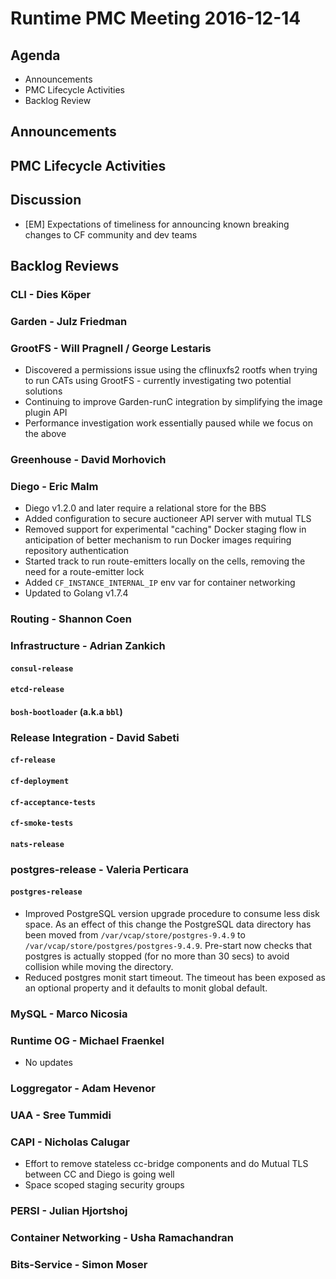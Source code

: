 # Runtime PMC Meeting 2016-12-14

## Agenda

* Announcements
* PMC Lifecycle Activities
* Backlog Review

## Announcements


## PMC Lifecycle Activities


## Discussion

- [EM] Expectations of timeliness for announcing known breaking changes to CF community and dev teams


## Backlog Reviews

### CLI - Dies Köper

### Garden - Julz Friedman

### GrootFS - Will Pragnell / George Lestaris

- Discovered a permissions issue using the cflinuxfs2 rootfs when trying to run CATs using GrootFS - currently investigating two potential solutions
- Continuing to improve Garden-runC integration by simplifying the image plugin API
- Performance investigation work essentially paused while we focus on the above

### Greenhouse - David Morhovich

### Diego - Eric Malm

- Diego v1.2.0 and later require a relational store for the BBS
- Added configuration to secure auctioneer API server with mutual TLS
- Removed support for experimental "caching" Docker staging flow in anticipation of better mechanism to run Docker images requiring repository authentication
- Started track to run route-emitters locally on the cells, removing the need for a route-emitter lock
- Added `CF_INSTANCE_INTERNAL_IP` env var for container networking
- Updated to Golang v1.7.4


### Routing - Shannon Coen

### Infrastructure - Adrian Zankich

#### `consul-release`

#### `etcd-release`

#### `bosh-bootloader` (a.k.a `bbl`)

### Release Integration - David Sabeti

#### `cf-release`

#### `cf-deployment`

#### `cf-acceptance-tests`

#### `cf-smoke-tests`

#### `nats-release`

### postgres-release - Valeria Perticara

#### `postgres-release`
- Improved PostgreSQL version upgrade procedure to consume less disk space. As an effect of this change the PostgreSQL data directory has been moved from `/var/vcap/store/postgres-9.4.9` to `/var/vcap/store/postgres/postgres-9.4.9`. Pre-start now checks that postgres is actually stopped (for no more than 30 secs) to avoid collision while moving the directory.
- Reduced postgres monit start timeout. The timeout has been exposed as an optional property and it defaults to monit global default.

### MySQL - Marco Nicosia

### Runtime OG - Michael Fraenkel
- No updates

### Loggregator - Adam Hevenor

### UAA - Sree Tummidi

### CAPI - Nicholas Calugar
- Effort to remove stateless cc-bridge components and do Mutual TLS between CC and Diego is going well
- Space scoped staging security groups

### PERSI - Julian Hjortshoj

### Container Networking - Usha Ramachandran

### Bits-Service - Simon Moser


